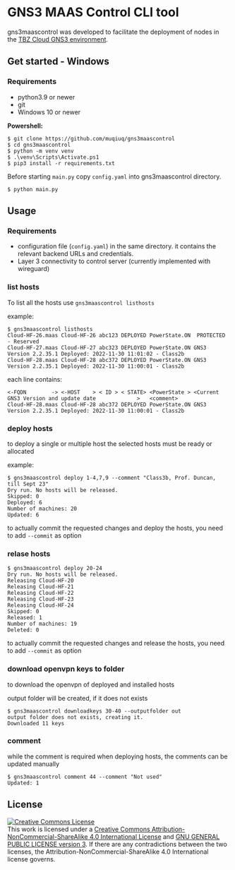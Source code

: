 # GNS3 MAAS Control CLI tool

gns3maascontrol was developed to facilitate the deployment of nodes in the [TBZ Cloud GNS3 environment](https://gitlab.com/ch-tbz-it/Stud/allgemein/tbzcloud-gns3).

## Get started - Windows

### Requirements
 - python3.9 or newer
 - git
 - Windows 10 or newer

**Powershell:**
```shell
$ git clone https://github.com/muqiuq/gns3maascontrol
$ cd gns3maascontrol
$ python -m venv venv
$ .\venv\Scripts\Activate.ps1
$ pip3 install -r requirements.txt
```
Before starting `main.py` copy `config.yaml` into gns3maascontrol directory. 

```
$ python main.py
```


## Usage

### Requirements
 - configuration file (`config.yaml`) in the same directory. it contains the relevant backend URLs and credentials.
 - Layer 3 connectivity to control server (currently implemented with wireguard)

### list hosts
To list all the hosts use `gns3maascontrol listhosts`

example: 
```shell
$ gns3maascontrol listhosts
Cloud-HF-26.maas Cloud-HF-26 abc123 DEPLOYED PowerState.ON  PROTECTED - Reserved
Cloud-HF-27.maas Cloud-HF-27 abc323 DEPLOYED PowerState.ON GNS3 Version 2.2.35.1 Deployed: 2022-11-30 11:01:02 - Class2b
Cloud-HF-28.maas Cloud-HF-28 abc372 DEPLOYED PowerState.ON GNS3 Version 2.2.35.1 Deployed: 2022-11-30 11:00:01 - Class2b
```

each line contains:
```
<-FQDN        -> <-HOST    > < ID > < STATE> <PowerState > <Current GNS3 Version and update date             >   <comment>
Cloud-HF-28.maas Cloud-HF-28 abc372 DEPLOYED PowerState.ON GNS3 Version 2.2.35.1 Deployed: 2022-11-30 11:00:01 - Class2b
```

### deploy hosts
to deploy a single or multiple host the selected hosts must be ready or allocated

example: 
```shell
$ gns3maascontrol deploy 1-4,7,9 --comment "Class3b, Prof. Duncan, till Sept 23"
Dry run. No hosts will be released.
Skipped: 0
Deployed: 6
Number of machines: 20
Updated: 6
```

to actually commit the requested changes and deploy the hosts, you need to add `--commit` as option

### relase hosts
```shell
$ gns3maascontrol deploy 20-24
Dry run. No hosts will be released.
Releasing Cloud-HF-20
Releasing Cloud-HF-21
Releasing Cloud-HF-22
Releasing Cloud-HF-23
Releasing Cloud-HF-24
Skipped: 0
Released: 1
Number of machines: 19
Deleted: 0
```

to actually commit the requested changes and release the hosts, you need to add `--commit` as option

### download openvpn keys to folder
to download the openvpn of deployed and installed hosts

output folder will be created, if it does not exists

```shell
$ gns3maascontrol downloadkeys 30-40 --outputfolder out 
output folder does not exists, creating it.
Downloaded 11 keys
```

### comment
while the comment is required when deploying hosts, the comments can be updated manually

```shell
$ gns3maascontrol comment 44 --comment "Not used" 
Updated: 1
```

## License
<a rel="license" href="http://creativecommons.org/licenses/by-nc-sa/4.0/"><img alt="Creative Commons License" style="border-width:0" src="https://i.creativecommons.org/l/by-nc-sa/4.0/88x31.png" /></a><br />This work is licensed under a <a rel="license" href="http://creativecommons.org/licenses/by-nc-sa/4.0/">Creative Commons Attribution-NonCommercial-ShareAlike 4.0 International License</a> and [GNU GENERAL PUBLIC LICENSE version 3](https://www.gnu.org/licenses/gpl-3.0.en.html). If there are any contradictions between the two licenses, the Attribution-NonCommercial-ShareAlike 4.0 International license governs. 